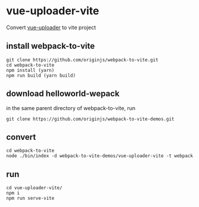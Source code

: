 # vue-uploader-vite
Convert [vue-uploader](https://github.com/simple-uploader/vue-uploader) to vite project
## install webpack-to-vite

```
git clone https://github.com/originjs/webpack-to-vite.git
cd webpack-to-vite
npm install (yarn)
npm run build (yarn build)
```

## download helloworld-wepack
in the same parent directory of webpack-to-vite, run

```
git clone https://github.com/originjs/webpack-to-vite-demos.git
```

## convert

```
cd webpack-to-vite
node ./bin/index -d webpack-to-vite-demos/vue-uploader-vite -t webpack
```

## run 

```
cd vue-uploader-vite/
npm i
npm run serve-vite
```